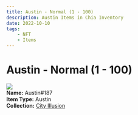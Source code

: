 ```yaml
---
title: Austin - Normal (1 - 100)
description: Austin Items in Chia Inventory
date: 2022-10-10
tags:
    - NFT
    - Items
---
```


# Austin - Normal (1 - 100)
<div class="item_thumbnail">
<img loading="lazy" src="https://l2anjjzxlzn5ptiu5kghtsmmxvoe5vvgzcs73br4cygc3m6eti.arweave.net/XoDUpzdeW9fNFOqMecmMvVxO1qbIpf2GPBYMLbP-Emg"><br/>
<div><strong>Name:</strong> Austin#187</div>
<div><strong>Item Type:</strong> Austin</div>
<div><strong>Collection:</strong> <a href="https://www.spacescan.io/xch/nft/collection/col1lend2dcn558km4wcwta4xnkfv3xpcmlp9kyt0m909emvfxechlyqdl5ndg">City Illusion</a></div>
</div>

